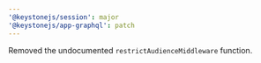 ```yaml
---
'@keystonejs/session': major
'@keystonejs/app-graphql': patch
---
```


Removed the undocumented `restrictAudienceMiddleware` function.
